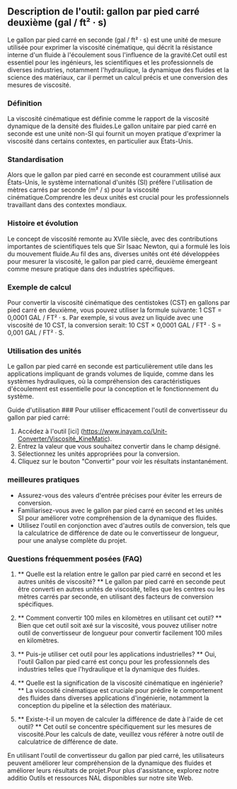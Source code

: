 ## Description de l'outil: gallon par pied carré deuxième (gal / ft² · s)

Le gallon par pied carré en seconde (gal / ft² · s) est une unité de mesure utilisée pour exprimer la viscosité cinématique, qui décrit la résistance interne d'un fluide à l'écoulement sous l'influence de la gravité.Cet outil est essentiel pour les ingénieurs, les scientifiques et les professionnels de diverses industries, notamment l'hydraulique, la dynamique des fluides et la science des matériaux, car il permet un calcul précis et une conversion des mesures de viscosité.

### Définition
La viscosité cinématique est définie comme le rapport de la viscosité dynamique de la densité des fluides.Le gallon unitaire par pied carré en seconde est une unité non-SI qui fournit un moyen pratique d'exprimer la viscosité dans certains contextes, en particulier aux États-Unis.

### Standardisation
Alors que le gallon par pied carré en seconde est couramment utilisé aux États-Unis, le système international d'unités (SI) préfère l'utilisation de mètres carrés par seconde (m² / s) pour la viscosité cinématique.Comprendre les deux unités est crucial pour les professionnels travaillant dans des contextes mondiaux.

### Histoire et évolution
Le concept de viscosité remonte au XVIIe siècle, avec des contributions importantes de scientifiques tels que Sir Isaac Newton, qui a formulé les lois du mouvement fluide.Au fil des ans, diverses unités ont été développées pour mesurer la viscosité, le gallon par pied carré, deuxième émergeant comme mesure pratique dans des industries spécifiques.

### Exemple de calcul
Pour convertir la viscosité cinématique des centistokes (CST) en gallons par pied carré en deuxième, vous pouvez utiliser la formule suivante:
1 CST = 0,0001 GAL / FT² · s.
Par exemple, si vous avez un liquide avec une viscosité de 10 CST, la conversion serait:
10 CST × 0,0001 GAL / FT² · S = 0,001 GAL / FT² · S.

### Utilisation des unités
Le gallon par pied carré en seconde est particulièrement utile dans les applications impliquant de grands volumes de liquide, comme dans les systèmes hydrauliques, où la compréhension des caractéristiques d'écoulement est essentielle pour la conception et le fonctionnement du système.

Guide d'utilisation ###
Pour utiliser efficacement l'outil de convertisseur du gallon par pied carré:
1. Accédez à l'outil [ici] (https://www.inayam.co/Unit-Converter/Viscosité_KineMatic).
2. Entrez la valeur que vous souhaitez convertir dans le champ désigné.
3. Sélectionnez les unités appropriées pour la conversion.
4. Cliquez sur le bouton "Convertir" pour voir les résultats instantanément.

### meilleures pratiques
- Assurez-vous des valeurs d'entrée précises pour éviter les erreurs de conversion.
- Familiarisez-vous avec le gallon par pied carré en second et les unités SI pour améliorer votre compréhension de la dynamique des fluides.
- Utilisez l'outil en conjonction avec d'autres outils de conversion, tels que la calculatrice de différence de date ou le convertisseur de longueur, pour une analyse complète du projet.

### Questions fréquemment posées (FAQ)

1. ** Quelle est la relation entre le gallon par pied carré en second et les autres unités de viscosité? **
Le gallon par pied carré en seconde peut être converti en autres unités de viscosité, telles que les centres ou les mètres carrés par seconde, en utilisant des facteurs de conversion spécifiques.

2. ** Comment convertir 100 miles en kilomètres en utilisant cet outil? **
Bien que cet outil soit axé sur la viscosité, vous pouvez utiliser notre outil de convertisseur de longueur pour convertir facilement 100 miles en kilomètres.

3. ** Puis-je utiliser cet outil pour les applications industrielles? **
Oui, l'outil Gallon par pied carré est conçu pour les professionnels des industries telles que l'hydraulique et la dynamique des fluides.

4. ** Quelle est la signification de la viscosité cinématique en ingénierie? **
La viscosité cinématique est cruciale pour prédire le comportement des fluides dans diverses applications d'ingénierie, notamment la conception du pipeline et la sélection des matériaux.

5. ** Existe-t-il un moyen de calculer la différence de date à l'aide de cet outil? **
Cet outil se concentre spécifiquement sur les mesures de viscosité.Pour les calculs de date, veuillez vous référer à notre outil de calculatrice de différence de date.

En utilisant l'outil de convertisseur du gallon par pied carré, les utilisateurs peuvent améliorer leur compréhension de la dynamique des fluides et améliorer leurs résultats de projet.Pour plus d'assistance, explorez notre additio Outils et ressources NAL disponibles sur notre site Web.